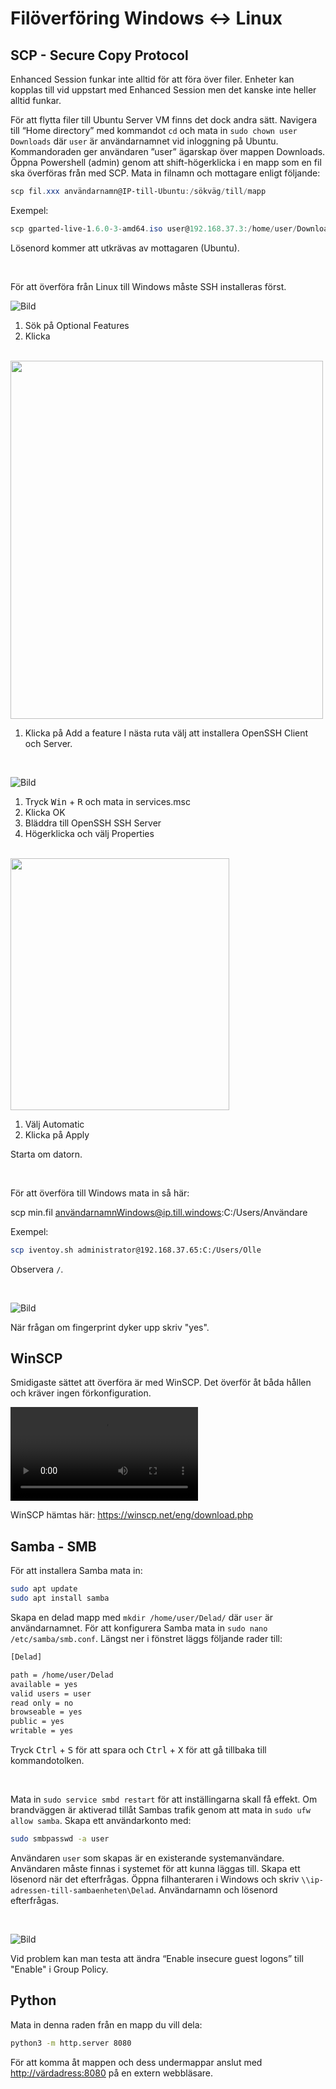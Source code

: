# Filöverföring Windows <span style='font-size:auto;'>&#8596;</span> Linux

<!-- toc -->

## SCP - Secure Copy Protocol  

Enhanced Session funkar inte alltid för att föra över filer. Enheter kan kopplas till vid uppstart med Enhanced Session
men det kanske inte heller alltid funkar.  

För att flytta filer till Ubuntu Server VM finns det dock andra sätt. Navigera till “Home directory” med kommandot `cd`
och mata in `sudo chown user Downloads` där `user` är användarnamnet vid inloggning på Ubuntu. Kommandoraden ger användaren
”user” ägarskap över mappen Downloads. Öppna Powershell (admin) genom att shift-högerklicka i en mapp som en fil ska överföras
från med SCP. Mata in filnamn och mottagare enligt följande:  

````Powershell
scp fil.xxx användarnamn@IP-till-Ubuntu:/sökväg/till/mapp
````  

Exempel:

````Powershell
scp gparted-live-1.6.0-3-amd64.iso user@192.168.37.3:/home/user/Downloads
````

Lösenord kommer att utkrävas av mottagaren (Ubuntu).  

</br>  

För att överföra från Linux till Windows måste SSH installeras först.

![Bild](./filetransfer/ssh1.jpg)  

1. Sök på Optional Features
2. Klicka  

</br>  

<img src="./filetransfer/ssh2.jpg" width="500" height="573"/>  

1. Klicka på Add a feature 
I nästa ruta välj att installera OpenSSH Client och Server.

</br>  

![Bild](./filetransfer/ssh3.jpg)  

1. Tryck <kbd>Win</kbd> + <kbd>R</kbd> och mata in services.msc
2. Klicka OK
3. Bläddra till OpenSSH SSH Server
4. Högerklicka och välj Properties

</br>  

<img src="./filetransfer/ssh4.jpg" width="350" height="403"/>  

1. Välj Automatic
2. Klicka på Apply

Starta om datorn.

</br>

För att överföra till Windows mata in så här:

scp min.fil användarnamnWindows@ip.till.windows:C:/Users/Användare

Exempel:

````bash
scp iventoy.sh administrator@192.168.37.65:C:/Users/Olle
````  

Observera `/`.  

</br>  

![Bild](./filetransfer/ssh5.jpg)  

När frågan om fingerprint dyker upp skriv "yes".
## WinSCP  

Smidigaste sättet att överföra är med WinSCP. Det överför åt båda hållen och kräver ingen förkonfiguration.  

<video src="./filetransfer/WinSCP.mp4" controls></video>

WinSCP hämtas här: <https://winscp.net/eng/download.php>  

## Samba - SMB

För att installera Samba mata in:  

````bash
sudo apt update
sudo apt install samba  
````  

Skapa en delad mapp med `mkdir /home/user/Delad/` där `user` är användarnamnet. För att konfigurera Samba mata in `sudo nano /etc/samba/smb.conf`. Längst ner i fönstret läggs följande rader till:

````default
[Delad]

path = /home/user/Delad
available = yes
valid users = user
read only = no
browseable = yes
public = yes
writable = yes
````  

Tryck <kbd>Ctrl</kbd> + <kbd>S</kbd> för att spara och <kbd>Ctrl</kbd> + <kbd>X</kbd> för att gå tillbaka till kommandotolken.  

</br>  

Mata in `sudo service smbd restart` för att inställingarna skall få effekt. Om brandväggen är aktiverad tillåt Sambas trafik genom att mata in `sudo ufw allow samba`. Skapa ett användarkonto med:  

````Bash
sudo smbpasswd -a user
````  

Användaren `user` som skapas är en existerande systemanvändare. Användaren måste finnas i systemet för att kunna läggas till. Skapa ett lösenord när det efterfrågas. Öppna filhanteraren i Windows och skriv `\\ip-adressen-till-sambaenheten\Delad`. Användarnamn och lösenord efterfrågas.  

</br>

![Bild](./filetransfer/group_policy.jpg)  

Vid problem kan man testa att ändra “Enable insecure guest logons” till "Enable" i Group Policy.  

## Python  

Mata in denna raden från en mapp du vill dela:  

````Bash
python3 -m http.server 8080
````  
För att komma åt mappen och dess undermappar anslut med <http://värdadress:8080> på en extern webbläsare.  
